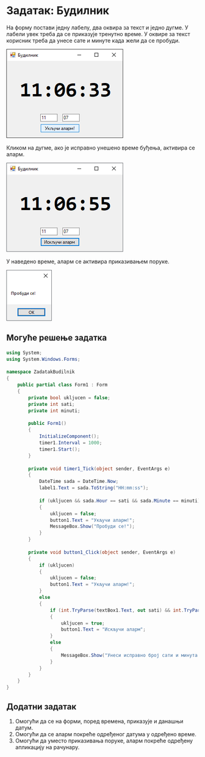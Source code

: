 # Задатак: Будилник

На форму постави једну лабелу, два оквира за текст и једно дугме. У лабели увек
треба да се приказује тренутно време. У оквире за текст корисник треба да унесе
сате и минуте када жели да се пробуди.

![Задатак - Будилник](./images/zadatak_budilnik1.png)

Кликом на дугме, ако је исправно унешено време буђења, активира се аларм.

![Задатак - Будилник](./images/zadatak_budilnik2.png)

У наведено време, аларм се активира приказивањем поруке.

![Задатак - Будилник](./images/zadatak_budilnik3.png)

## Могуће решење задатка

```cs
using System;
using System.Windows.Forms;

namespace ZadatakBudilnik
{
    public partial class Form1 : Form
    {
        private bool ukljucen = false;
        private int sati;
        private int minuti;

        public Form1()
        {
            InitializeComponent();
            timer1.Interval = 1000;
            timer1.Start();
        }

        private void timer1_Tick(object sender, EventArgs e)
        {
            DateTime sada = DateTime.Now;
            label1.Text = sada.ToString("HH:mm:ss");

            if (ukljucen && sada.Hour == sati && sada.Minute == minuti)
            {
                ukljucen = false;
                button1.Text = "Укључи аларм!";
                MessageBox.Show("Пробуди се!");
            }
        }

        private void button1_Click(object sender, EventArgs e)
        {
            if (ukljucen)
            {
                ukljucen = false;
                button1.Text = "Укључи аларм!";
            }
            else
            {
                if (int.TryParse(textBox1.Text, out sati) && int.TryParse(textBox2.Text, out minuti))
                {
                    ukljucen = true;
                    button1.Text = "Искључи аларм";
                }
                else
                {
                    MessageBox.Show("Унеси исправно број сати и минута!");
                }
            }
        }
    }
}
```

## Додатни задатак

1. Омогући да се на форми, поред времена, приказује и данашњи датум.
2. Омогући да се аларм покреће одређеног датума у одређено време.
3. Омогући да уместо приказивања поруке, аларм покреће одређену апликацију на
рачунару.
